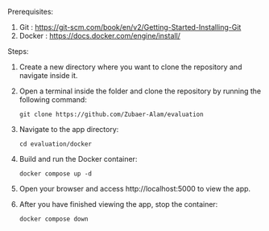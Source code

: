 Prerequisites:

   1. Git    : https://git-scm.com/book/en/v2/Getting-Started-Installing-Git
   2. Docker : https://docs.docker.com/engine/install/

Steps:

   1. Create a new directory where you want to clone the repository and navigate inside it.
   2. Open a terminal inside the folder and clone the repository by running the following command:
                
          git clone https://github.com/Zubaer-Alam/evaluation
          
   3. Navigate to the app directory:
            
          cd evaluation/docker
          
   4. Build and run the Docker container:
         
          docker compose up -d
          
   5. Open your browser and access http://localhost:5000 to view the app.
   6. After you have finished viewing the app, stop the container:

          docker compose down
          
   

